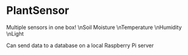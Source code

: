 # PlantSensor

Multiple sensors in one box!
\nSoil Moisture
\nTemperature
\nHumidity
\nLight

Can send data to a database on a local Raspberry Pi server
